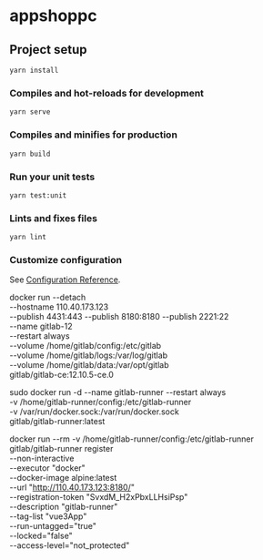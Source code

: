 # appshoppc

## Project setup
```
yarn install
```

### Compiles and hot-reloads for development
```
yarn serve
```

### Compiles and minifies for production
```
yarn build
```

### Run your unit tests
```
yarn test:unit
```

### Lints and fixes files
```
yarn lint
```

### Customize configuration
See [Configuration Reference](https://cli.vuejs.org/config/).


docker run --detach \
  --hostname  110.40.173.123 \
  --publish 4431:443 --publish 8180:8180 --publish 2221:22 \
  --name gitlab-12 \
  --restart always \
  --volume /home/gitlab/config:/etc/gitlab \
  --volume /home/gitlab/logs:/var/log/gitlab \
  --volume /home/gitlab/data:/var/opt/gitlab \
  gitlab/gitlab-ce:12.10.5-ce.0

sudo docker run -d --name gitlab-runner --restart always \
  -v /home/gitlab-runner/config:/etc/gitlab-runner \
  -v /var/run/docker.sock:/var/run/docker.sock \
  gitlab/gitlab-runner:latest

  docker run --rm -v /home/gitlab-runner/config:/etc/gitlab-runner gitlab/gitlab-runner register \
  --non-interactive \
  --executor "docker" \
  --docker-image alpine:latest \
  --url "http://110.40.173.123:8180/" \
  --registration-token "SvxdM_H2xPbxLLHsiPsp" \
  --description "gitlab-runner" \
  --tag-list "vue3App" \
  --run-untagged="true" \
  --locked="false" \
  --access-level="not_protected"